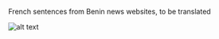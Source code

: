 French sentences from Benin news websites, to be translated


![alt text](https://github.com/bonaventuredossou/lacuna_pos_ner/blob/main/translation_corpus/fon/Number%20of%20Articles%20per%20News%20Websites.png)
